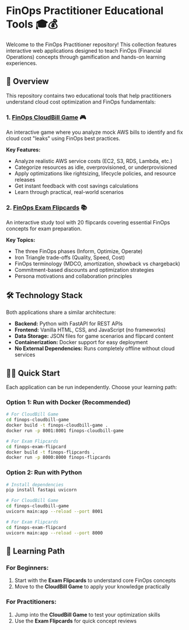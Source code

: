 # FinOps Practitioner Educational Tools 🎓💰

Welcome to the FinOps Practitioner repository! This collection features interactive web applications designed to teach FinOps (Financial Operations) concepts through gamification and hands-on learning experiences.

## 🚀 Overview

This repository contains two educational tools that help practitioners understand cloud cost optimization and FinOps fundamentals:

### 1. [FinOps CloudBill Game](./finops-cloudbill-game/README.md) 🎮
An interactive game where you analyze mock AWS bills to identify and fix cloud cost "leaks" using FinOps best practices.

**Key Features:**
- Analyze realistic AWS service costs (EC2, S3, RDS, Lambda, etc.)
- Categorize resources as idle, overprovisioned, or underprovisioned
- Apply optimizations like rightsizing, lifecycle policies, and resource releases
- Get instant feedback with cost savings calculations
- Learn through practical, real-world scenarios

### 2. [FinOps Exam Flipcards](./finops-exam-flipcard/README.md) 📚
An interactive study tool with 20 flipcards covering essential FinOps concepts for exam preparation.

**Key Topics:**
- The three FinOps phases (Inform, Optimize, Operate)
- Iron Triangle trade-offs (Quality, Speed, Cost)
- FinOps terminology (MDCO, amortization, showback vs chargeback)
- Commitment-based discounts and optimization strategies
- Persona motivations and collaboration principles

## 🛠️ Technology Stack

Both applications share a similar architecture:
- **Backend:** Python with FastAPI for REST APIs
- **Frontend:** Vanilla HTML, CSS, and JavaScript (no frameworks)
- **Data Storage:** JSON files for game scenarios and flipcard content
- **Containerization:** Docker support for easy deployment
- **No External Dependencies:** Runs completely offline without cloud services

## 🏃‍♂️ Quick Start

Each application can be run independently. Choose your learning path:

### Option 1: Run with Docker (Recommended)

```bash
# For CloudBill Game
cd finops-cloudbill-game
docker build -t finops-cloudbill-game .
docker run -p 8001:8001 finops-cloudbill-game

# For Exam Flipcards
cd finops-exam-flipcard
docker build -t finops-flipcards .
docker run -p 8000:8000 finops-flipcards
```

### Option 2: Run with Python

```bash
# Install dependencies
pip install fastapi uvicorn

# For CloudBill Game
cd finops-cloudbill-game
uvicorn main:app --reload --port 8001

# For Exam Flipcards
cd finops-exam-flipcard
uvicorn main:app --reload --port 8000
```

## 📖 Learning Path

### For Beginners:
1. Start with the **Exam Flipcards** to understand core FinOps concepts
2. Move to the **CloudBill Game** to apply your knowledge practically

### For Practitioners:
1. Jump into the **CloudBill Game** to test your optimization skills
2. Use the **Exam Flipcards** for quick concept reviews

